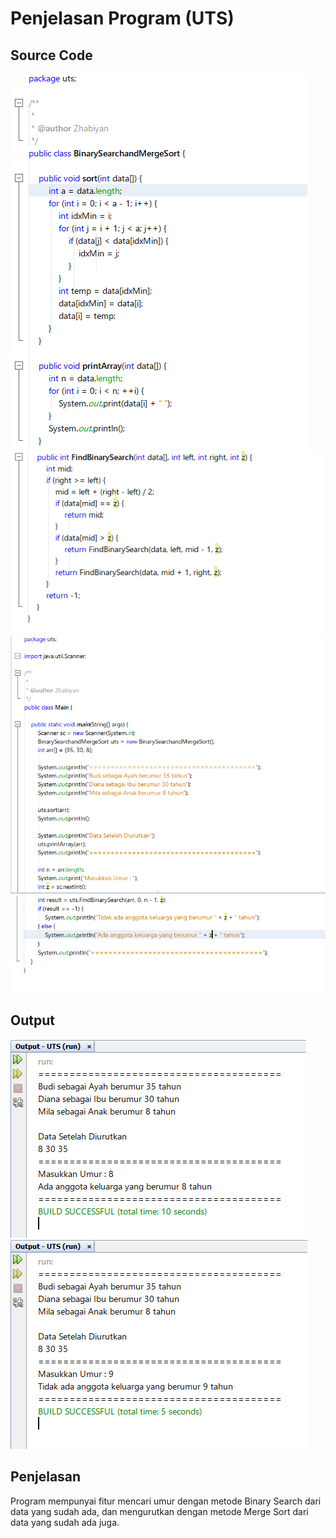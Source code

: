 # Penjelasan Program (UTS)

## Source Code
<img src=BinarySearchandMergeSort(1).png>
<img src=BinarySearchandMergeSort(2).png>
<img src=Main(1).png>
<img src=Main(2).png>

## Output
<img src=Output(1).png>
<img src=Output(2).png>

## Penjelasan
Program mempunyai fitur mencari umur dengan metode Binary Search dari data yang sudah ada, dan mengurutkan dengan metode Merge Sort dari data yang sudah ada juga.
